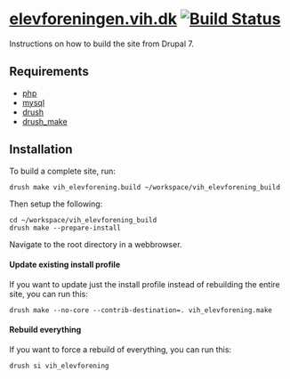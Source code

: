 [elevforeningen.vih.dk](http://elevforeningen.vih.dk) [![Build Status](https://secure.travis-ci.org/vih-elevforening/elevforeningen-build.png?branch=7.x-1.x)](http://travis-ci.org/vih-elevforening/elevforeningen-build)
==

Instructions on how to build the site from Drupal 7.

Requirements
------------

* [php](http://php.net)
* [mysql](http://mysql.com)
* [drush](http://drupal.org/project/drush) 
* [drush_make](http://drupal.org/project/drush_make)

Installation
------------

To build a complete site, run:

    drush make vih_elevforening.build ~/workspace/vih_elevforening_build
    
Then setup the following:

    cd ~/workspace/vih_elevforening_build
    drush make --prepare-install

Navigate to the root directory in a webbrowser.

#### Update existing install profile ####

If you want to update just the install profile instead of rebuilding the
entire site, you can run this:

    drush make --no-core --contrib-destination=. vih_elevforening.make

#### Rebuild everything ####

If you want to force a rebuild of everything, you can run this:

    drush si vih_elevforening
